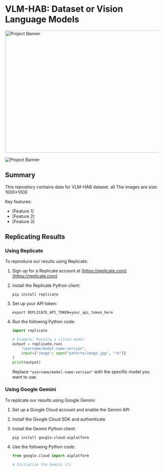 # VLM-HAB: Dataset or Vision Language Models

<img src="./images/header.tif" alt="Project Banner" width="800" height="400">

![Project Banner](./images/header.jpg)

## Summary

This repository contains data for VLM-HAB dataset. all The images are size:  1000*1000

Key features:
- [Feature 1]
- [Feature 2]
- [Feature 3]




## Replicating Results

### Using Replicate

To reproduce our results using Replicate:

1. Sign up for a Replicate account at [https://replicate.com](https://replicate.com)
2. Install the Replicate Python client:
   ```
   pip install replicate
   ```
3. Set up your API token:
   ```
   export REPLICATE_API_TOKEN=your_api_token_here
   ```
4. Run the following Python code:

   ```python
   import replicate

   # Example: Running a vision model
   output = replicate.run(
       "username/model-name:version",
       input={"image": open("path/to/image.jpg", "rb")}
   )
   print(output)
   ```

   Replace `"username/model-name:version"` with the specific model you want to use.

### Using Google Gemini

To replicate our results using Google Gemini:

1. Set up a Google Cloud account and enable the Gemini API
2. Install the Google Cloud SDK and authenticate
3. Install the Gemini Python client:
   ```
   pip install google-cloud-aiplatform
   ```
4. Use the following Python code:

   ```python
   from google.cloud import aiplatform

   # Initialize the Gemini cli